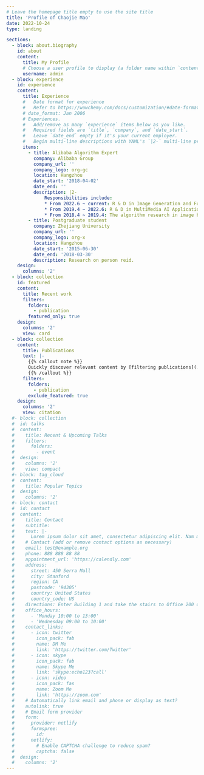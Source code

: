 ```yaml
---
# Leave the homepage title empty to use the site title
title: 'Profile of Chaojie Mao'
date: 2022-10-24
type: landing

sections:
  - block: about.biography
    id: about
    content:
      title: My Profile
      # Choose a user profile to display (a folder name within `content/authors/`)
      username: admin
  - block: experience
    id: experience
    content:
      title: Experience
      #   Date format for experience
      #   Refer to https://wowchemy.com/docs/customization/#date-format
      # date_format: Jan 2006
      # Experiences.
      #   Add/remove as many `experience` items below as you like.
      #   Required fields are `title`, `company`, and `date_start`.
      #   Leave `date_end` empty if it's your current employer.
      #   Begin multi-line descriptions with YAML's `|2-` multi-line prefix.
      items:
        - title: Alibaba Algorithm Expert
          company: Alibaba Group
          company_url: ''
          company_logo: org-gc
          location: Hangzhou
          date_start: '2018-04-02'
          date_end: ''
          description: |2-
              Responsibilities include:
              * From 2022.6 ~ current: R & D in Image Generation and Foundational Model Tuning.
              * From 2019.4 ~ 2022.6: R & D in MultiMedia AI Application on video understanding.
              * From 2018.4 ~ 2019.4: The algorithm research in image based goods recognition.
        - title: Postgraduate student
          company: Zhejiang University
          company_url: ''
          company_logo: org-x
          location: Hangzhou
          date_start: '2015-06-30'
          date_end: '2018-03-30'
          description: Research on person reid.
    design:
      columns: '2'
  - block: collection
    id: featured
    content:
      title: Recent work
      filters:
        folders:
          - publication
        featured_only: true
    design:
      columns: '2'
      view: card
  - block: collection
    content:
      title: Publications
      text: |-
        {{% callout note %}}
        Quickly discover relevant content by [filtering publications](./publication/).
        {{% /callout %}}
      filters:
        folders:
          - publication
        exclude_featured: true
    design:
      columns: '2'
      view: citation
  #- block: collection
  #  id: talks
  #  content:
  #    title: Recent & Upcoming Talks
  #    filters:
  #      folders:
  #        - event
  #  design:
  #    columns: '2'
  #    view: compact
  #- block: tag_cloud
  #  content:
  #    title: Popular Topics
  #  design:
  #    columns: '2'
  #- block: contact
  #  id: contact
  #  content:
  #    title: Contact
  #    subtitle:
  #    text: |-
  #      Lorem ipsum dolor sit amet, consectetur adipiscing elit. Nam mi diam, venenatis ut magna et, vehicula efficitur enim.
  #    # Contact (add or remove contact options as necessary)
  #    email: test@example.org
  #    phone: 888 888 88 88
  #    appointment_url: 'https://calendly.com'
  #    address:
  #      street: 450 Serra Mall
  #      city: Stanford
  #      region: CA
  #      postcode: '94305'
  #      country: United States
  #      country_code: US
  #    directions: Enter Building 1 and take the stairs to Office 200 on Floor 2
  #    office_hours:
  #      - 'Monday 10:00 to 13:00'
  #      - 'Wednesday 09:00 to 10:00'
  #    contact_links:
  #      - icon: twitter
  #        icon_pack: fab
  #        name: DM Me
  #        link: 'https://twitter.com/Twitter'
  #      - icon: skype
  #        icon_pack: fab
  #        name: Skype Me
  #        link: 'skype:echo123?call'
  #      - icon: video
  #        icon_pack: fas
  #        name: Zoom Me
  #        link: 'https://zoom.com'
  #    # Automatically link email and phone or display as text?
  #    autolink: true
  #    # Email form provider
  #    form:
  #      provider: netlify
  #      formspree:
  #        id:
  #      netlify:
  #        # Enable CAPTCHA challenge to reduce spam?
  #        captcha: false
  #  design:
  #    columns: '2'
---
```

